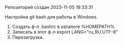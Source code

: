 Репозиторий создан 2023-11-05 18:33:31

Настройка git bash для работы в Windows.

1. Создать ф-л .bashrc в каталоге %HOMEPATH%
2. Записать в этот ф-л
   export LANG="ru_RU.UTF-8"
3. Перезагрузка.
